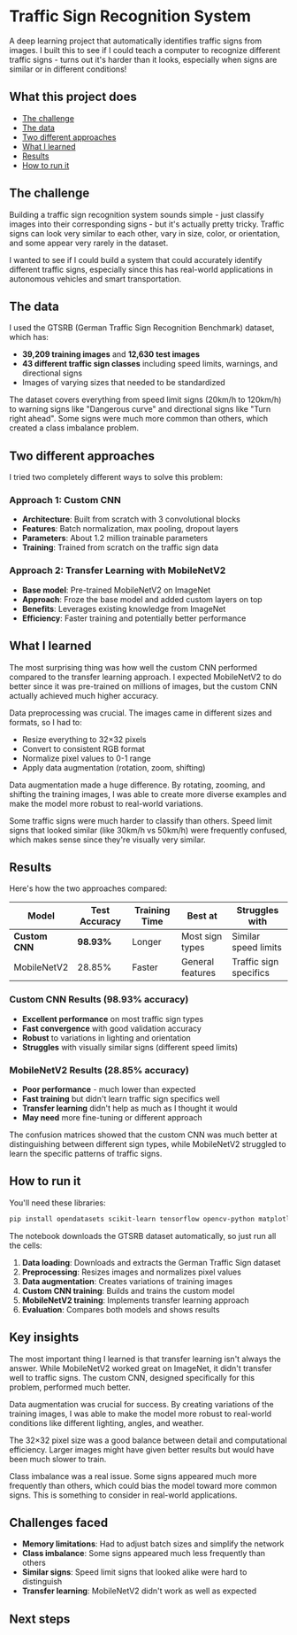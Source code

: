 # Traffic Sign Recognition System

A deep learning project that automatically identifies traffic signs from images. I built this to see if I could teach a computer to recognize different traffic signs - turns out it's harder than it looks, especially when signs are similar or in different conditions!

## What this project does

- [The challenge](#the-challenge)
- [The data](#the-data)
- [Two different approaches](#two-different-approaches)
- [What I learned](#what-i-learned)
- [Results](#results)
- [How to run it](#how-to-run-it)

## The challenge

Building a traffic sign recognition system sounds simple - just classify images into their corresponding signs - but it's actually pretty tricky. Traffic signs can look very similar to each other, vary in size, color, or orientation, and some appear very rarely in the dataset.

I wanted to see if I could build a system that could accurately identify different traffic signs, especially since this has real-world applications in autonomous vehicles and smart transportation.

## The data

I used the GTSRB (German Traffic Sign Recognition Benchmark) dataset, which has:
- **39,209 training images** and **12,630 test images**
- **43 different traffic sign classes** including speed limits, warnings, and directional signs
- Images of varying sizes that needed to be standardized

The dataset covers everything from speed limit signs (20km/h to 120km/h) to warning signs like "Dangerous curve" and directional signs like "Turn right ahead". Some signs were much more common than others, which created a class imbalance problem.

## Two different approaches

I tried two completely different ways to solve this problem:

### Approach 1: Custom CNN
- **Architecture**: Built from scratch with 3 convolutional blocks
- **Features**: Batch normalization, max pooling, dropout layers
- **Parameters**: About 1.2 million trainable parameters
- **Training**: Trained from scratch on the traffic sign data

### Approach 2: Transfer Learning with MobileNetV2
- **Base model**: Pre-trained MobileNetV2 on ImageNet
- **Approach**: Froze the base model and added custom layers on top
- **Benefits**: Leverages existing knowledge from ImageNet
- **Efficiency**: Faster training and potentially better performance

## What I learned

The most surprising thing was how well the custom CNN performed compared to the transfer learning approach. I expected MobileNetV2 to do better since it was pre-trained on millions of images, but the custom CNN actually achieved much higher accuracy.

Data preprocessing was crucial. The images came in different sizes and formats, so I had to:
- Resize everything to 32×32 pixels
- Convert to consistent RGB format
- Normalize pixel values to 0-1 range
- Apply data augmentation (rotation, zoom, shifting)

Data augmentation made a huge difference. By rotating, zooming, and shifting the training images, I was able to create more diverse examples and make the model more robust to real-world variations.

Some traffic signs were much harder to classify than others. Speed limit signs that looked similar (like 30km/h vs 50km/h) were frequently confused, which makes sense since they're visually very similar.

## Results

Here's how the two approaches compared:

| Model | Test Accuracy | Training Time | Best at | Struggles with |
|-------|---------------|---------------|---------|----------------|
| **Custom CNN** | **98.93%** | Longer | Most sign types | Similar speed limits |
| MobileNetV2 | 28.85% | Faster | General features | Traffic sign specifics |

### Custom CNN Results (98.93% accuracy)
- **Excellent performance** on most traffic sign types
- **Fast convergence** with good validation accuracy
- **Robust** to variations in lighting and orientation
- **Struggles** with visually similar signs (different speed limits)

### MobileNetV2 Results (28.85% accuracy)
- **Poor performance** - much lower than expected
- **Fast training** but didn't learn traffic sign specifics well
- **Transfer learning** didn't help as much as I thought it would
- **May need** more fine-tuning or different approach

The confusion matrices showed that the custom CNN was much better at distinguishing between different sign types, while MobileNetV2 struggled to learn the specific patterns of traffic signs.

## How to run it

You'll need these libraries:
```bash
pip install opendatasets scikit-learn tensorflow opencv-python matplotlib seaborn
```

The notebook downloads the GTSRB dataset automatically, so just run all the cells:

1. **Data loading**: Downloads and extracts the German Traffic Sign dataset
2. **Preprocessing**: Resizes images and normalizes pixel values
3. **Data augmentation**: Creates variations of training images
4. **Custom CNN training**: Builds and trains the custom model
5. **MobileNetV2 training**: Implements transfer learning approach
6. **Evaluation**: Compares both models and shows results

## Key insights

The most important thing I learned is that transfer learning isn't always the answer. While MobileNetV2 worked great on ImageNet, it didn't transfer well to traffic signs. The custom CNN, designed specifically for this problem, performed much better.

Data augmentation was crucial for success. By creating variations of the training images, I was able to make the model more robust to real-world conditions like different lighting, angles, and weather.

The 32×32 pixel size was a good balance between detail and computational efficiency. Larger images might have given better results but would have been much slower to train.

Class imbalance was a real issue. Some signs appeared much more frequently than others, which could bias the model toward more common signs. This is something to consider in real-world applications.

## Challenges faced

- **Memory limitations**: Had to adjust batch sizes and simplify the network
- **Class imbalance**: Some signs appeared much less frequently than others
- **Similar signs**: Speed limit signs that looked alike were hard to distinguish
- **Transfer learning**: MobileNetV2 didn't work as well as expected

## Next steps

